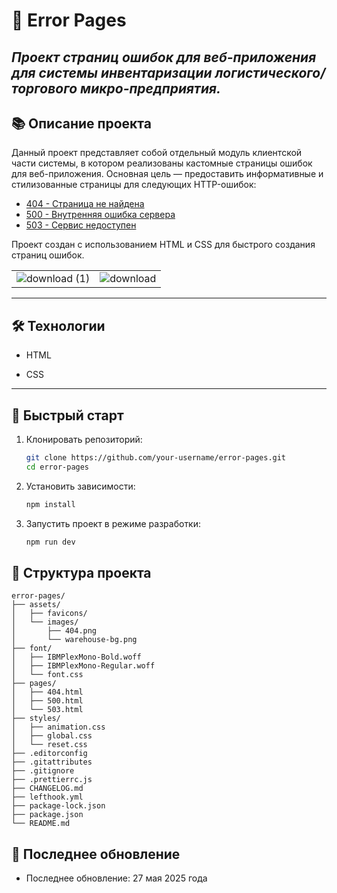 # 🦕 Error Pages

## _Проект страниц ошибок для веб-приложения для системы инвентаризации логистического/торгового микро-предприятия._

## 📚 Описание проекта

Данный проект представляет собой отдельный модуль клиентской части системы, в котором реализованы кастомные страницы ошибок для веб-приложения. Основная цель — предоставить информативные и стилизованные страницы для следующих HTTP-ошибок:

- [404 - Страница не найдена](http://localhost:5500/src/pages/404.html)
- [500 - Внутренняя ошибка сервера](http://localhost:5500/src/pages/500.html)
- [503 - Сервис недоступен](http://localhost:5500/src/pages/503.html)

Проект создан с использованием HTML и CSS для быстрого создания страниц ошибок.

|                                                                                                  |                                                                                              |
| ------------------------------------------------------------------------------------------------ | -------------------------------------------------------------------------------------------- |
| ![download (1)](https://github.com/user-attachments/assets/d26697bc-6076-485d-9747-6f660fbd2267) | ![download](https://github.com/user-attachments/assets/b3cd641b-d29c-43d1-8c12-ee3b657dde4c) |

---

## 🛠 Технологии

- HTML

- CSS

---

## 🚀 Быстрый старт

1. Клонировать репозиторий:

   ```bash
   git clone https://github.com/your-username/error-pages.git
   cd error-pages
   ```

2. Установить зависимости:

   ```bash
   npm install

   ```

3. Запустить проект в режиме разработки:

   ```bash
   npm run dev
   ```

## 📂 Структура проекта

```pqsql
error-pages/
├── assets/
│   ├── favicons/
│   └── images/
│       ├── 404.png
│       └── warehouse-bg.png
├── font/
│   ├── IBMPlexMono-Bold.woff
│   ├── IBMPlexMono-Regular.woff
│   └── font.css
├── pages/
│   ├── 404.html
│   ├── 500.html
│   └── 503.html
├── styles/
│   ├── animation.css
│   ├── global.css
│   └── reset.css
├── .editorconfig
├── .gitattributes
├── .gitignore
├── .prettierrc.js
├── CHANGELOG.md
├── lefthook.yml
├── package-lock.json
├── package.json
└── README.md
```

## 📜 Последнее обновление

- Последнее обновление: 27 мая 2025 года
